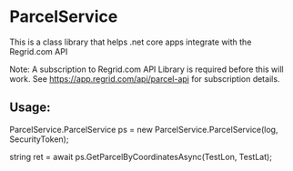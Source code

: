 # ParcelService
This is a class library that helps .net core apps integrate with the Regrid.com API


Note: A subscription to Regrid.com API Library is required before this will work. See https://app.regrid.com/api/parcel-api for subscription details.


## Usage:

ParcelService.ParcelService ps = new ParcelService.ParcelService(log, SecurityToken);

string ret = await ps.GetParcelByCoordinatesAsync(TestLon, TestLat);



